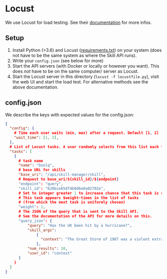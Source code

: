 # Locust
We use Locust for load testing.
See their [documentation](https://docs.locust.io/en/stable/) for more infos.

## Setup
1. Install Python (>3.6) and Locust ([requirements.txt](requirements.txt)) on your system 
   (does not have to be the same system as where the Skill API runs). 
2. Write your ``config.json`` (see below for more)
3. Start the API servers (with Docker or locally or however you want). This does *not* have to be
on the same computer/ server as Locust.
4. Start the Locust server in this directory (``locust -f locustfile.py``), visit the web UI and start 
the load test. For alternative methods see the above documentation.
   
## config.json
We describe the keys with expected values for the config.json:
```json
{
  "config": {
    # Time each user waits (min, max) after a request. Default [1, 2]
    "wait_time": [1, 2],
  },
  # List of Locust tasks. A user randomly selects from this list each time and starts the request
  "tasks": [
    {
      # task name
      "name": "boolq",
      # base URL for skills
      "base_uri": "/api/skill-manager/skill",
      # Request to base_uri/${skill_id}/${endpoint} 
      "endpoint": "query",
      "skill_id": "620bce65df4b0d6e0a02702e",
      # Set to integer greater 1 to increase chance that this task is chosen.
      # This task appears $weight-times in the list of tasks 
      # (from which the next task is uniformly chosen)
      "weight": 1,
      # The JSON of the query that is sent to the Skill API.
      # See the documentation of the API for more details on this.
      "query_json": {
          "query": "Has the UK been hit by a hurricane?",
          "skill_args":
              {
                "context": "The Great Storm of 1987 was a violent extratropical cyclone which caused casualties in England."
              },
          "num_results": 10,
          "user_id": "context"
      }
    }
  ]
}
```
